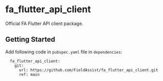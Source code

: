 # fa_flutter_api_client

Official FA Flutter API client package.

## Getting Started

Add following code in `pubspec.yaml` file in `dependencies`:

```
  fa_flutter_api_client:
    git:
      url: https://github.com/FieldAssist/fa_flutter_api_client.git
      ref: main
```
